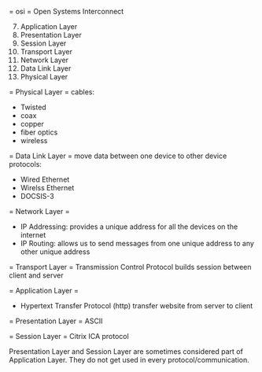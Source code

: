= osi =
Open Systems Interconnect

7. Application Layer
6. Presentation Layer
5. Session Layer
4. Transport Layer
3. Network Layer
2. Data Link Layer
1. Physical Layer


= Physical Layer =
cables:
- Twisted
- coax
- copper
- fiber optics
- wireless

= Data Link Layer =
move data between one device to other device
protocols:
- Wired Ethernet
- Wirelss Ethernet
- DOCSIS-3


= Network Layer =
- IP Addressing: provides a unique address for all the devices on the internet
- IP Routing: allows us to send messages from one unique address to any other unique address

= Transport Layer =
Transmission Control Protocol
builds session between client and server

= Application Layer =
- Hypertext Transfer Protocol (http)
  transfer website from server to client

= Presentation Layer =
ASCII

= Session Layer =
Citrix ICA protocol

Presentation Layer and Session Layer are sometimes considered part of Application Layer. They do not get used in every protocol/communication.

